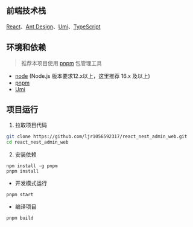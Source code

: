 ## 前端技术栈
[React](https://react.dev/)、[Ant Design](https://ant.design/)、[Umi](https://umijs.org/)、[TypeScript](https://github.com/microsoft/TypeScript)

## 环境和依赖
> 推荐本项目使用 [pnpm](https://github.com/pnpm/pnpm/) 包管理工具
- [node](https://nodejs.org/) (Node.js 版本要求12.x以上，这里推荐 16.x 及以上)
- [pnpm](https://github.com/pnpm/pnpm/)
- [Umi](https://umijs.org/)

## 项目运行

1. 拉取项目代码
```bash
git clone https://github.com/ljr1056592317/react_nest_admin_web.git
cd react_nest_admin_web
```

2. 安装依赖
```
npm install -g pnpm
pnpm install
```

- 开发模式运行
```
pnpm start
```

- 编译项目
```
pnpm build
```